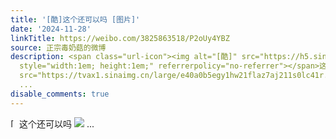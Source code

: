 ```yaml
---
title: '[酷]这个还可以吗 [图片]'
date: '2024-11-28'
linkTitle: https://weibo.com/3825863518/P2oUy4YBZ
source: 正宗毒奶菇的微博
description: <span class="url-icon"><img alt="[酷]" src="https://h5.sinaimg.cn/m/emoticon/icon/default/d_ku-774d16f5ce.png"
  style="width:1em; height:1em;" referrerpolicy="no-referrer"></span>这个还可以吗 <img style=""
  src="https://tvax1.sinaimg.cn/large/e40a0b5egy1hw21flaz7aj211s0lc41r.jpg" referrerpolicy="no-referrer">
  ...
disable_comments: true
---
```

<span class="url-icon"><img alt="[酷]" src="https://h5.sinaimg.cn/m/emoticon/icon/default/d_ku-774d16f5ce.png" style="width:1em; height:1em;" referrerpolicy="no-referrer"></span>这个还可以吗 <img style="" src="https://tvax1.sinaimg.cn/large/e40a0b5egy1hw21flaz7aj211s0lc41r.jpg" referrerpolicy="no-referrer"> ...